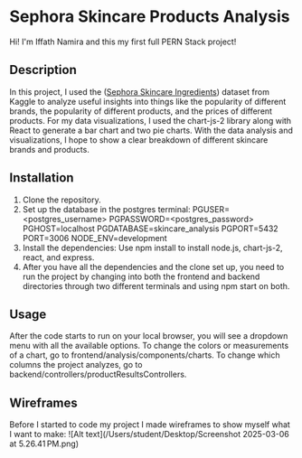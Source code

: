 # Sephora Skincare Products Analysis
Hi! I'm Iffath Namira and this my first full PERN Stack project!

## Description
In this project, I used the ([Sephora Skincare Ingredients](https://www.kaggle.com/datasets/dominoweir/skincare-product-ingredients?resource=download)) dataset from Kaggle to analyze useful insights into things like the popularity of different brands, the popularity of different products, and the prices of different products. For my data visualizations, I used the chart-js-2 library along with React to generate a bar chart and two pie charts. With the data analysis and visualizations, I hope to show a clear breakdown of different skincare brands and products. 

## Installation
1. Clone the repository.
2. Set up the database in the postgres terminal:
PGUSER=<postgres_username>
PGPASSWORD=<postgres_password>
PGHOST=localhost
PGDATABASE=skincare_analysis
PGPORT=5432
PORT=3006
NODE_ENV=development
3. Install the dependencies: Use npm install to install node.js, chart-js-2, react, and express.
4. After you have all the dependencies and the clone set up, you need to run the project by changing into both the frontend and backend directories through two different terminals and using npm start on both.

## Usage
After the code starts to run on your local browser, you will see a dropdown menu with all the available options. To change the colors or measurements of a chart, go to frontend/analysis/components/charts. To change which columns the project analyzes, go to backend/controllers/productResultsControllers. 

## Wireframes
Before I started to code my project I made wireframes to show myself what I want to make:
![Alt text](/Users/student/Desktop/Screenshot 2025-03-06 at 5.26.41 PM.png)
